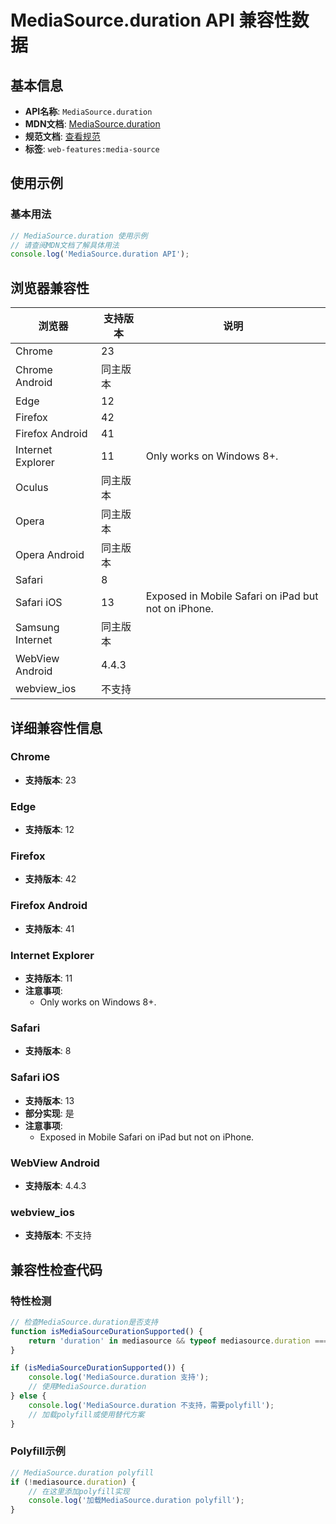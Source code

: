 # MediaSource.duration API 兼容性数据

## 基本信息

- **API名称**: `MediaSource.duration`
- **MDN文档**: [MediaSource.duration](https://developer.mozilla.org/docs/Web/API/MediaSource/duration)
- **规范文档**: [查看规范](https://w3c.github.io/media-source/#dom-mediasource-duration)
- **标签**: `web-features:media-source`

## 使用示例

### 基本用法

```javascript
// MediaSource.duration 使用示例
// 请查阅MDN文档了解具体用法
console.log('MediaSource.duration API');
```

## 浏览器兼容性

| 浏览器 | 支持版本 | 说明 |
|--------|----------|------|
| Chrome | 23 |  |
| Chrome Android | 同主版本 |  |
| Edge | 12 |  |
| Firefox | 42 |  |
| Firefox Android | 41 |  |
| Internet Explorer | 11 | Only works on Windows 8+. |
| Oculus | 同主版本 |  |
| Opera | 同主版本 |  |
| Opera Android | 同主版本 |  |
| Safari | 8 |  |
| Safari iOS | 13 | Exposed in Mobile Safari on iPad but not on iPhone. |
| Samsung Internet | 同主版本 |  |
| WebView Android | 4.4.3 |  |
| webview_ios | 不支持 |  |

## 详细兼容性信息

### Chrome

- **支持版本**: 23

### Edge

- **支持版本**: 12

### Firefox

- **支持版本**: 42

### Firefox Android

- **支持版本**: 41

### Internet Explorer

- **支持版本**: 11
- **注意事项**:
  - Only works on Windows 8+.

### Safari

- **支持版本**: 8

### Safari iOS

- **支持版本**: 13
- **部分实现**: 是
- **注意事项**:
  - Exposed in Mobile Safari on iPad but not on iPhone.

### WebView Android

- **支持版本**: 4.4.3

### webview_ios

- **支持版本**: 不支持

## 兼容性检查代码

### 特性检测

```javascript
// 检查MediaSource.duration是否支持
function isMediaSourceDurationSupported() {
    return 'duration' in mediasource && typeof mediasource.duration === 'function';
}

if (isMediaSourceDurationSupported()) {
    console.log('MediaSource.duration 支持');
    // 使用MediaSource.duration
} else {
    console.log('MediaSource.duration 不支持，需要polyfill');
    // 加载polyfill或使用替代方案
}
```

### Polyfill示例

```javascript
// MediaSource.duration polyfill
if (!mediasource.duration) {
    // 在这里添加polyfill实现
    console.log('加载MediaSource.duration polyfill');
}
```

